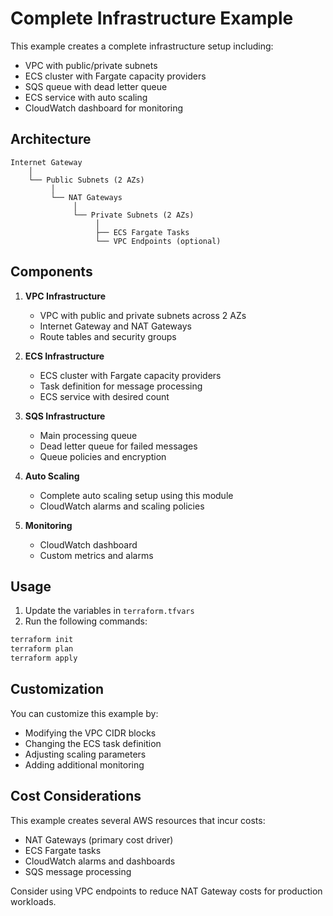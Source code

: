 # Complete Infrastructure Example

This example creates a complete infrastructure setup including:

- VPC with public/private subnets
- ECS cluster with Fargate capacity providers
- SQS queue with dead letter queue
- ECS service with auto scaling
- CloudWatch dashboard for monitoring

## Architecture

```
Internet Gateway
    │
    └── Public Subnets (2 AZs)
         │
         └── NAT Gateways
              │
              └── Private Subnets (2 AZs)
                   │
                   ├── ECS Fargate Tasks
                   └── VPC Endpoints (optional)
```

## Components

1. **VPC Infrastructure**

   - VPC with public and private subnets across 2 AZs
   - Internet Gateway and NAT Gateways
   - Route tables and security groups

2. **ECS Infrastructure**

   - ECS cluster with Fargate capacity providers
   - Task definition for message processing
   - ECS service with desired count

3. **SQS Infrastructure**

   - Main processing queue
   - Dead letter queue for failed messages
   - Queue policies and encryption

4. **Auto Scaling**

   - Complete auto scaling setup using this module
   - CloudWatch alarms and scaling policies

5. **Monitoring**
   - CloudWatch dashboard
   - Custom metrics and alarms

## Usage

1. Update the variables in `terraform.tfvars`
2. Run the following commands:

```bash
terraform init
terraform plan
terraform apply
```

## Customization

You can customize this example by:

- Modifying the VPC CIDR blocks
- Changing the ECS task definition
- Adjusting scaling parameters
- Adding additional monitoring

## Cost Considerations

This example creates several AWS resources that incur costs:

- NAT Gateways (primary cost driver)
- ECS Fargate tasks
- CloudWatch alarms and dashboards
- SQS message processing

Consider using VPC endpoints to reduce NAT Gateway costs for production workloads.
